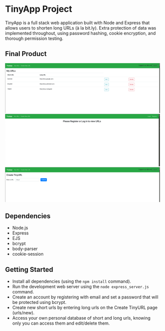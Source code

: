 # TinyApp Project

TinyApp is a full stack web application built with Node and Express that allows users to shorten long URLs (à la bit.ly). Extra protection of data was implemented throughout, using password hashing, cookie encryption, and thorough permission testing.

## Final Product

!["Screenshot of URLs Page"](https://github.com/kcmoon/tinyapp/blob/main/docs/urls-page.png?raw=true)
!["Screenshot of Logged Out Page"](https://github.com/kcmoon/tinyapp/blob/main/docs/logged-out-page.png?raw=true)
!["Screenshot of Create TinyURL Page"](https://github.com/kcmoon/tinyapp/blob/main/docs/create-new-page.png?raw=true)

## Dependencies

- Node.js
- Express
- EJS
- bcrypt
- body-parser
- cookie-session


## Getting Started

- Install all dependencies (using the `npm install` command).
- Run the development web server using the `node express_server.js` command.
- Create an account by registering with email and set a password that will be protected using bcrypt.
- Create new short urls by entering long urls on the Create TinyURL page (urls/new).
- Access your own personal database of short and long urls, knowing only you can access them and edit/delete them. 